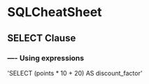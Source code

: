 # SQLCheatSheet
## SELECT Clause 
### —- Using expressions
'SELECT (points * 10 + 20) AS discount_factor'

